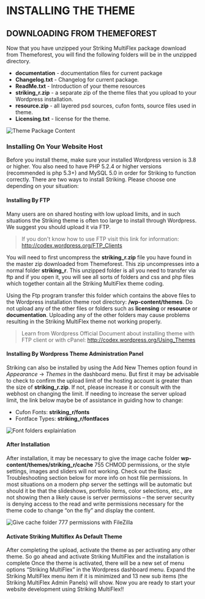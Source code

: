 INSTALLING THE THEME
===================

DOWNLOADING FROM THEMEFOREST
----------------------------
Now that you have  unzipped your Striking MultiFlex package download from Themeforest, you will find the following folders will be in the unzipped directory.

 - **documentation** - documentation files for current package
 - **Changelog.txt** - Changelog for current package. 
 - **ReadMe.txt** - Introduction of your theme resources 
 - **striking_r.zip** - a separate zip of the theme files that you upload to your Wordpress installation. 
 - **resource.zip**	- all layered psd sources, cufon fonts, source files used in theme.  
 - **Licensing.txt** - license for the theme.
 
![Theme Package Content][1]

### Installing On Your Website Host ###
Before you install theme, make sure your installed Wordpress version is 3.8 or higher. You also need to have PHP 5.2.4 or higher versions (recommended is php 5.3+) and MySQL 5.0 in order for Striking to function correctly. There are two ways to install Striking. Please choose one depending on your situation:

#### Installing By FTP ####
Many users are on shared hosting with low upload limits, and in such situations the Striking theme is often too large to install through Wordpress. We suggest you should upload it via FTP. 

> If you don't know how to use FTP visit this link for information:
> http://codex.wordpress.org/FTP_Clients

You will need to first uncompress the **striking_r.zip** file you have found in the master zip downloaded from Themeforest.  This zip uncompresses into a normal folder **striking_r**. This unzipped folder is all you need to transfer via ftp and if you open it, you will see all sorts of folders and css and php files which together contain all the Striking MultiFlex theme coding.

Using the Ftp program transfer this folder which contains the above files to the Wordpress installation theme root directory:  **/wp-content/themes**. Do not upload any of the other files or folders such as **licensing** or **resource** or **documentation**.  Uploading any of the other folders may cause problems resulting in the Striking MultiFlex theme not working properly. 

> Learn from Wordpress Official Document about installing theme with FTP
> client or with cPanel: http://codex.wordpress.org/Using_Themes

#### Installing By Wordpress Theme Administration Panel ####
Striking can also be installed by using the Add New Themes option found in *Appearance* -> *Themes* in the dashboard menu.  But first it may be advisable to check to confirm the upload limit of the hosting account is greater than the size of **striking_r.zip**.  If not, please increase it or consult with the webhost on changing the limit.  If needing to increase the server upload limit, the link below maybe be of assistance in guiding how to change:

 - Cufon Fonts: **striking_r/fonts**
 - Fontface Types: **striking_r/fontfaces**

![Font folders explainlation][2]

#### After Installation ####
After installation, it may be necessary to give the image cache folder **wp-content/themes/striking_r/cache** 755 CHMOD permissions, or the style settings, images and sliders will not working.  Check out the Basic Troubleshooting section below for more info on host file permissions.  In most situations on a modern php server the settings will be automatic but should it be that the slideshows, portfolio items, color selections, etc., are not showing then a likely cause is server permissions – the server security is denying access to the read and write permissions necessary for the theme code to change “on the fly” and display the content.

![Give cache folder 777 permissions with FileZilla][3]

#### Activate Striking Multiflex As Default Theme ####
After completing the upload, activate the theme as per activating any other theme. So go ahead and activate Striking MultiFlex and the installation is complete   Once the theme is activated, there will be a new set of menu options “Striking MultiFlex” in the Wordpress dashboard menu. Expand the Striking MultiFlex menu item if it is minimized and 13 new sub items (the Striking MultiFlex Admin Panels) will show. Now you are ready to start your website development using Striking MultiFlex!!


  [1]: https://raw.github.com/strikingdoc/Striking/master/images/1/package_content.png
  [2]: https://raw.github.com/strikingdoc/Striking/master/images/1/fonts_folder.png
  [3]: https://raw.github.com/strikingdoc/Striking/master/images/1/cache_777.png